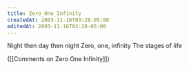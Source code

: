 ```yaml
---
title: Zero_One_Infinity
createdAt: 2003-11-16T03:28-05:00
editedAt: 2003-11-16T03:28-05:00
---
```


  Night then day then night
  Zero, one, infinity
  The stages of life

([[Comments on Zero One Infinity]])

